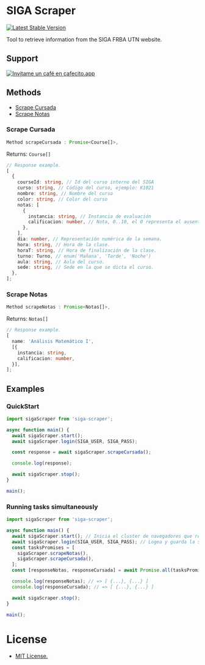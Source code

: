 # SIGA Scraper

[![Latest Stable Version](https://img.shields.io/npm/v/siga-scraper.svg)](https://www.npmjs.com/package/siga-scraper)

Tool to retrieve information from the SIGA FRBA UTN website.

## Support

[![Invitame un café en cafecito.app](https://cdn.cafecito.app/imgs/buttons/button_5.svg)](https://cafecito.app/nicomigueles)

## Methods

- [Scrape Cursada](https://github.com/NicoMigueles/siga-scraper#scrape-cursada)
- [Scrape Notas](https://github.com/NicoMigueles/siga-scraper#scrape-notas)

### Scrape Cursada

```typescript
Method scrapeCursada : Promise<Course[]>,
```

Returns:
`Course[]`

```typescript
// Response example.
[
  {
    courseId: string, // Id del curso interno del SIGA
    curso: string, // Código del curso, ejemplo: K1021
    nombre: string, // Nombre del curso
    color: string, // Color del curso
    notas: [
      {
        instancia: string, // Instancia de evaluación
        calificacion: number, // Nota, 0..10, el 0 representa el ausente.
      },
    ],
    dia: number, // Representación numérica de la semana.
    hora: string, // Hora de la clase.
    horaT: string, // Hora de finalización de la clase.
    turno: Turno, // enum('Mañana', 'Tarde', 'Noche')
    aula: string, // Aula del curso.
    sede: string, // Sede en la que se dicta el curso.
  },
];
```

### Scrape Notas

```typescript
Method scrapeNotas : Promise<Notas[]>,
```

Returns:
`Notas[]`

```typescript
// Response example.
[
  name: 'Análisis Matemático I',
  [{
    instancia: string,
    calificacion: number,
  }],
];
```

## Examples

### QuickStart

```typescript
import sigaScraper from 'siga-scraper';

async function main() {
  await sigaScraper.start();
  await sigaScraper.login(SIGA_USER, SIGA_PASS);

  const response = await sigaScraper.scrapeCursada();

  console.log(response);

  await sigaScraper.stop();
}

main();
```

### Running tasks simultaneously

```typescript
import sigaScraper from 'siga-scraper';

async function main() {
  await sigaScraper.start(); // Inicia el cluster de navegadores que realizan el scrape.
  await sigaScraper.login(SIGA_USER, SIGA_PASS); // Logea y guarda la session en el cluster.
  const tasksPromises = [
    sigaScraper.scrapeNotas(),
    sigaScraper.scrapeCursada(),
  ];
  const [responseNotas, responseCursada] = await Promise.all(tasksPromises);

  console.log(responseNotas); // => [ {...}, {...} ]
  console.log(responseCursada); // => [ {...}, {...} ]

  await sigaScraper.stop();
}

main();
```

# License

- [MIT License.](https://github.com/nicomigueles/siga-scraper/blob/master/license)
